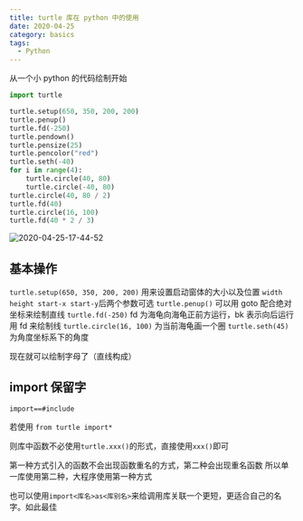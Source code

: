```yaml
---
title: turtle 库在 python 中的使用
date: 2020-04-25
category: basics
tags:
  - Python
---
```


从一个小 python 的代码绘制开始
<!-- more -->
```py
import turtle

turtle.setup(650, 350, 200, 200)
turtle.penup()
turtle.fd(-250)
turtle.pendown()
turtle.pensize(25)
turtle.pencolor("red")
turtle.seth(-40)
for i in range(4):
    turtle.circle(40, 80)
    turtle.circle(-40, 80)
turtle.circle(40, 80 / 2)
turtle.fd(40)
turtle.circle(16, 100)
turtle.fd(40 * 2 / 3)
```

![2020-04-25-17-44-52](https://raw.githubusercontent.com/fengwei2002/Pictures_02/master/img/2020-04-25-17-44-52.png)

## 基本操作

`turtle.setup(650, 350, 200, 200)`
用来设置启动窗体的大小以及位置
`width height start-x start-y`后两个参数可选
`turtle.penup()`
可以用 goto 配合绝对坐标来绘制直线
`turtle.fd(-250)`
fd 为海龟向海龟正前方运行，bk 表示向后运行
用 fd 来绘制线
`turtle.circle(16, 100)`
为当前海龟画一个圈
`turtle.seth(45)`
为角度坐标系下的角度

现在就可以绘制字母了（直线构成）

## import 保留字

`import==#include`

若使用 `from turtle import*`

则库中函数不必使用`turtle.xxx()`的形式，直接使用`xxx()`即可

第一种方式引入的函数不会出现函数重名的方式，第二种会出现重名函数
所以单一库使用第二种，大程序使用第一种方式

也可以使用`import<库名>as<库别名>`来给调用库关联一个更短，更适合自己的名字。如此最佳

## 

